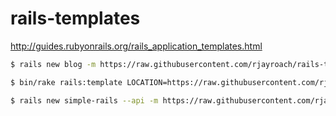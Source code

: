# rails-templates

http://guides.rubyonrails.org/rails_application_templates.html

```bash
$ rails new blog -m https://raw.githubusercontent.com/rjayroach/rails-templates/master/templates/rails4/main.rb
```

```bash
$ bin/rake rails:template LOCATION=https://raw.githubusercontent.com/rjayroach/rails-templates/master/template.rb
```

```bash
$ rails new simple-rails --api -m https://raw.githubusercontent.com/rjayroach/rails-templates/master/templates/rails5/api.rb
```
